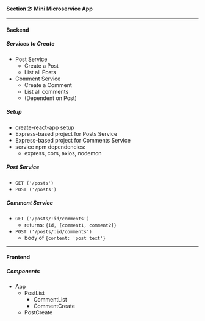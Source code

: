  #### Section 2: Mini Microservice App

 ---

 #### Backend

##### Services to Create

- Post Service
  - Create a Post
  - List all Posts
- Comment Service
  - Create a Comment
  - List all comments
  - (Dependent on Post)

##### Setup

- create-react-app setup
- Express-based project for Posts Service
- Express-based project for Comments Service
- service npm dependencies:
  - express, cors, axios, nodemon


##### Post Service

- `GET ('/posts')`
- `POST ('/posts')`


##### Comment Service

- `GET ('/posts/:id/comments')`
  - returns: `{id, [comment1, comment2]}`
- `POST ('/posts/:id/comments')`
  - body of `{content: 'post text'}`

---

#### Frontend

##### Components

- App
  - PostList
    - CommentList
    - CommentCreate
  - PostCreate





